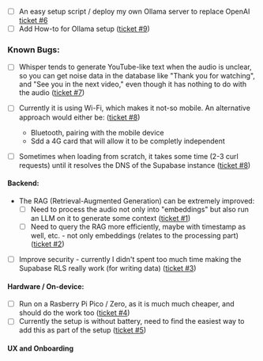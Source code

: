 - [ ] An easy setup script / deploy my own Ollama server to replace OpenAI [ticket #6](https://github.com/adamcohenhillel/AdDeus/issues/6)
- [ ] Add How-to for Ollama setup ([ticket #9](https://github.com/adamcohenhillel/AdDeus/issues/9))

### Known Bugs:

- [ ] Whisper tends to generate YouTube-like text when the audio is unclear, so you can get noise data in the database like "Thank you for watching", and "See you in the next video," even though it has nothing to do with the audio ([ticket #7](https://github.com/adamcohenhillel/AdDeus/issues/7))

- [ ] Currently it is using Wi-Fi, which makes it not-so mobile. An alternative approach would either be: ([ticket #8](https://github.com/adamcohenhillel/AdDeus/issues/8))

  - Bluetooth, pairing with the mobile device
  - Sdd a 4G card that will allow it to be completly independent

- [ ] Sometimes when loading from scratch, it takes some time (2-3 curl requests) until it resolves the DNS of the Supabase instance ([ticket #8](https://github.com/adamcohenhillel/AdDeus/issues/12))

#### Backend:

- The RAG (Retrieval-Augmented Generation) can be extremely improved:
  - [ ] Need to process the audio not only into "embeddings" but also run an LLM on it to generate some context ([ticket #1](https://github.com/adamcohenhillel/AdDeus/issues/1))
  - [ ] Need to query the RAG more efficiently, maybe with timestamp as well, etc. - not only embeddings (relates to the processing part) ([ticket #2](https://github.com/adamcohenhillel/AdDeus/issues/2))
- [ ] Improve security - currently I didn't spent too much time making the Supabase RLS really work (for writing data) ([ticket #3](https://github.com/adamcohenhillel/AdDeus/issues/3))

#### Hardware / On-device:

- [ ] Run on a Rasberry Pi Pico / Zero, as it is much much cheaper, and should do the work too ([ticket #4](https://github.com/adamcohenhillel/AdDeus/issues/4))
- [ ] Currently the setup is without battery, need to find the easiest way to add this as part of the setup ([ticket #5](https://github.com/adamcohenhillel/AdDeus/issues/5))

#### UX and Onboarding

